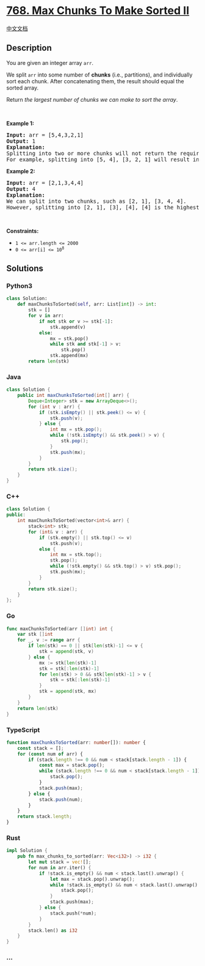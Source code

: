 # [768. Max Chunks To Make Sorted II](https://leetcode.com/problems/max-chunks-to-make-sorted-ii)

[中文文档](/solution/0700-0799/0768.Max%20Chunks%20To%20Make%20Sorted%20II/README.md)

## Description

<p>You are given an integer array <code>arr</code>.</p>

<p>We split <code>arr</code> into some number of <strong>chunks</strong> (i.e., partitions), and individually sort each chunk. After concatenating them, the result should equal the sorted array.</p>

<p>Return <em>the largest number of chunks we can make to sort the array</em>.</p>

<p>&nbsp;</p>
<p><strong class="example">Example 1:</strong></p>

<pre>
<strong>Input:</strong> arr = [5,4,3,2,1]
<strong>Output:</strong> 1
<strong>Explanation:</strong>
Splitting into two or more chunks will not return the required result.
For example, splitting into [5, 4], [3, 2, 1] will result in [4, 5, 1, 2, 3], which isn&#39;t sorted.
</pre>

<p><strong class="example">Example 2:</strong></p>

<pre>
<strong>Input:</strong> arr = [2,1,3,4,4]
<strong>Output:</strong> 4
<strong>Explanation:</strong>
We can split into two chunks, such as [2, 1], [3, 4, 4].
However, splitting into [2, 1], [3], [4], [4] is the highest number of chunks possible.
</pre>

<p>&nbsp;</p>
<p><strong>Constraints:</strong></p>

<ul>
	<li><code>1 &lt;= arr.length &lt;= 2000</code></li>
	<li><code>0 &lt;= arr[i] &lt;= 10<sup>8</sup></code></li>
</ul>

## Solutions

<!-- tabs:start -->

### **Python3**

```python
class Solution:
    def maxChunksToSorted(self, arr: List[int]) -> int:
        stk = []
        for v in arr:
            if not stk or v >= stk[-1]:
                stk.append(v)
            else:
                mx = stk.pop()
                while stk and stk[-1] > v:
                    stk.pop()
                stk.append(mx)
        return len(stk)
```

### **Java**

```java
class Solution {
    public int maxChunksToSorted(int[] arr) {
        Deque<Integer> stk = new ArrayDeque<>();
        for (int v : arr) {
            if (stk.isEmpty() || stk.peek() <= v) {
                stk.push(v);
            } else {
                int mx = stk.pop();
                while (!stk.isEmpty() && stk.peek() > v) {
                    stk.pop();
                }
                stk.push(mx);
            }
        }
        return stk.size();
    }
}
```

### **C++**

```cpp
class Solution {
public:
    int maxChunksToSorted(vector<int>& arr) {
        stack<int> stk;
        for (int& v : arr) {
            if (stk.empty() || stk.top() <= v)
                stk.push(v);
            else {
                int mx = stk.top();
                stk.pop();
                while (!stk.empty() && stk.top() > v) stk.pop();
                stk.push(mx);
            }
        }
        return stk.size();
    }
};
```

### **Go**

```go
func maxChunksToSorted(arr []int) int {
	var stk []int
	for _, v := range arr {
		if len(stk) == 0 || stk[len(stk)-1] <= v {
			stk = append(stk, v)
		} else {
			mx := stk[len(stk)-1]
			stk = stk[:len(stk)-1]
			for len(stk) > 0 && stk[len(stk)-1] > v {
				stk = stk[:len(stk)-1]
			}
			stk = append(stk, mx)
		}
	}
	return len(stk)
}
```

### **TypeScript**

```ts
function maxChunksToSorted(arr: number[]): number {
    const stack = [];
    for (const num of arr) {
        if (stack.length !== 0 && num < stack[stack.length - 1]) {
            const max = stack.pop();
            while (stack.length !== 0 && num < stack[stack.length - 1]) {
                stack.pop();
            }
            stack.push(max);
        } else {
            stack.push(num);
        }
    }
    return stack.length;
}
```

### **Rust**

```rust
impl Solution {
    pub fn max_chunks_to_sorted(arr: Vec<i32>) -> i32 {
        let mut stack = vec![];
        for num in arr.iter() {
            if !stack.is_empty() && num < stack.last().unwrap() {
                let max = stack.pop().unwrap();
                while !stack.is_empty() && num < stack.last().unwrap() {
                    stack.pop();
                }
                stack.push(max);
            } else {
                stack.push(*num);
            }
        }
        stack.len() as i32
    }
}
```

### **...**

```

```

<!-- tabs:end -->
